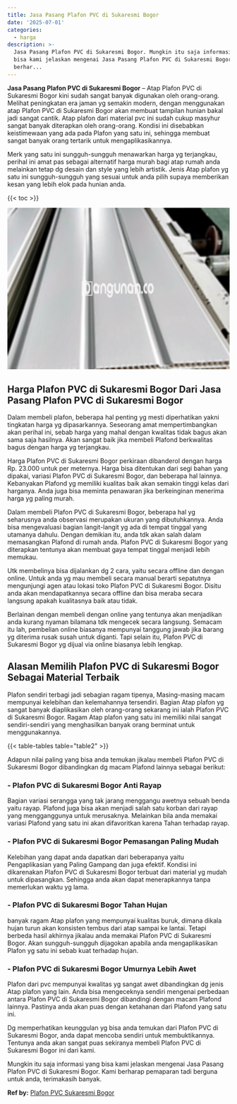 ```yaml
---
title: Jasa Pasang Plafon PVC di Sukaresmi Bogor
date: '2025-07-01'
categories:
  - harga
description: >-
  Jasa Pasang Plafon PVC di Sukaresmi Bogor. Mungkin itu saja informasi yang
  bisa kami jelaskan mengenai Jasa Pasang Plafon PVC di Sukaresmi Bogor. Kami
  berhar...
---
```


**Jasa Pasang Plafon PVC di Sukaresmi Bogor** – Atap Plafon PVC di Sukaresmi Bogor kini sudah sangat banyak digunakan oleh orang-orang. Melihat peningkatan era jaman yg semakin modern, dengan menggunakan atap Plafon PVC di Sukaresmi Bogor akan membuat tampilan hunian bakal jadi sangat cantik. Atap plafon dari material pvc ini sudah cukup masyhur sangat banyak diterapkan oleh orang-orang. Kondisi ini disebabkan keistimewaan yang ada pada Plafon yang satu ini, sehingga membuat sangat banyak orang tertarik untuk mengaplikasikannya.

Merk yang satu ini sungguh-sungguh menawarkan harga yg terjangkau, perihal ini amat pas sebagai alternatif harga murah bagi atap rumah anda melainkan tetap dg desain dan style yang lebih artistik. Jenis Atap plafon yg satu ini sungguh-sungguh yang sesuai untuk anda pilih supaya memberikan kesan yang lebih elok pada hunian anda.

{{< toc >}}

![Jasa Pasang Plafon PVC di Sukaresmi Bogor](/images/flafond-pvc-murah11.png)

## Harga Plafon PVC di Sukaresmi Bogor Dari Jasa Pasang Plafon PVC di Sukaresmi Bogor

Dalam membeli plafon, beberapa hal penting yg mesti diperhatikan yakni tingkatan harga yg dipasarkannya. Seseorang amat mempertimbangkan akan perihal ini, sebab harga yang mahal dengan kwalitas tidak bagus akan sama saja hasilnya. Akan sangat baik jika membeli Plafond berkwalitas bagus dengan harga yg terjangkau.

Harga Plafon PVC di Sukaresmi Bogor perkiraan dibanderol dengan harga Rp. 23.000 untuk per meternya. Harga bisa ditentukan dari segi bahan yang dipakai, variasi Plafon PVC di Sukaresmi Bogor, dan beberapa hal lainnya. Kebanyakan Plafond yg memiliki kualitas baik akan semakin tinggi kelas dari harganya. Anda juga bisa meminta penawaran jika berkeinginan menerima harga yg paling murah.

Dalam membeli Plafon PVC di Sukaresmi Bogor, beberapa hal yg seharusnya anda observasi merupakan ukuran yang dibutuhkannya. Anda bisa mengevaluasi bagian langit-langit yg ada di tempat tinggal yang utamanya dahulu. Dengan demikian itu, anda tdk akan salah dalam memasangkan Plafond di rumah anda. Plafon PVC di Sukaresmi Bogor yang diterapkan tentunya akan membuat gaya tempat tinggal menjadi lebih memukau.

Utk membelinya bisa dijalankan dg 2 cara, yaitu secara offline dan dengan online. Untuk anda yg mau membeli secara manual berarti sepatutnya mengunjungi agen atau lokasi toko Plafon PVC di Sukaresmi Bogor. Disitu anda akan mendapatkannya secara offline dan bisa meraba secara langsung apakah kualitasnya baik atau tidak.

Berlainan dengan membeli dengan online yang tentunya akan menjadikan anda kurang nyaman bilamana tdk mengecek secara langsung. Semacam itu lah, pembelian online biasanya mempunyai tanggung jawab jika barang yg diterima rusak susah untuk diganti. Tapi selain itu, Plafon PVC di Sukaresmi Bogor yg dijual via online biasanya lebih lengkap.

## Alasan Memilih Plafon PVC di Sukaresmi Bogor Sebagai Material Terbaik

Plafon sendiri terbagi jadi sebagian ragam tipenya, Masing-masing macam mempunyai kelebihan dan kelemahannya tersendiri. Bagian Atap plafon yg sangat banyak diaplikasikan oleh orang-orang sekarang ini ialah Plafon PVC di Sukaresmi Bogor. Ragam Atap plafon yang satu ini memiliki nilai sangat sendiri-sendiri yang menghasilkan banyak orang berminat untuk menggunakannya.

{{< table-tables table="table2" >}}

Adapun nilai paling yang bisa anda temukan jikalau membeli Plafon PVC di Sukaresmi Bogor dibandingkan dg macam Plafond lainnya sebagai berikut:

### \- Plafon PVC di Sukaresmi Bogor Anti Rayap

Bagian variasi serangga yang tak jarang menggangu awetnya sebuah benda yaitu rayap. Plafond juga bisa akan menjadi salah satu korban dari rayap yang mengganggunya untuk merusaknya. Melainkan bila anda memakai variasi Plafond yang satu ini akan difavoritkan karena Tahan terhadap rayap.

### \- Plafon PVC di Sukaresmi Bogor Pemasangan Paling Mudah

Kelebihan yang dapat anda dapatkan dari beberapanya yaitu Pengaplikasian yang Paling Gampang dan juga efektif. Kondisi ini dikarenakan Plafon PVC di Sukaresmi Bogor terbuat dari material yg mudah untuk dipasangkan. Sehingga anda akan dapat menerapkannya tanpa memerlukan waktu yg lama.

### \- Plafon PVC di Sukaresmi Bogor Tahan Hujan

banyak ragam Atap plafon yang mempunyai kualitas buruk, dimana dikala hujan turun akan konsisten tembus dari atap sampai ke lantai. Tetapi berbeda hasil akhirnya jikalau anda memakai Plafon PVC di Sukaresmi Bogor. Akan sungguh-sungguh dijagokan apabila anda mengaplikasikan Plafon yg satu ini sebab kuat terhadap hujan.

### \- Plafon PVC di Sukaresmi Bogor Umurnya Lebih Awet

Plafon dari pvc mempunyai kwalitas yg sangat awet dibandingkan dg jenis Atap plafon yang lain. Anda bisa mengeceknya sendiri mengenai perbedaan antara Plafon PVC di Sukaresmi Bogor dibandingi dengan macam Plafond lainnya. Pastinya anda akan puas dengan ketahanan dari Plafond yang satu ini.

Dg memperhatikan keunggulan yg bisa anda temukan dari Plafon PVC di Sukaresmi Bogor, anda dapat mencoba sendiri untuk membuktikannya. Tentunya anda akan sangat puas sekiranya membeli Plafon PVC di Sukaresmi Bogor ini dari kami.

Mungkin itu saja informasi yang bisa kami jelaskan mengenai Jasa Pasang Plafon PVC di Sukaresmi Bogor. Kami berharap pemaparan tadi berguna untuk anda, terimakasih banyak.

**Ref by:** [Plafon PVC Sukaresmi Bogor](https://id.wikipedia.org/wiki/Plafon)
